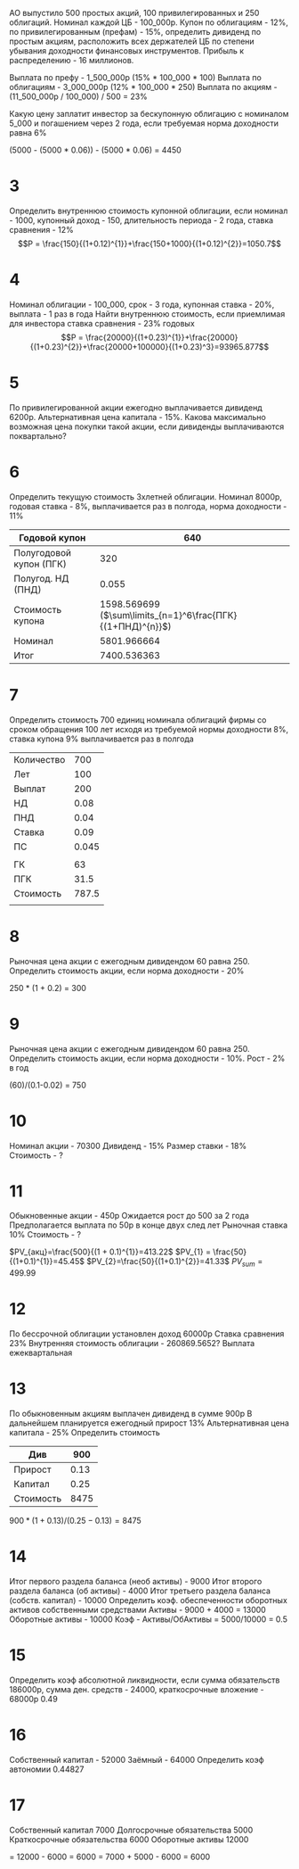 АО выпустило 500 простых акций, 100 привилегированных и 250 облигаций. Номинал каждой ЦБ - 100_000р. Купон по облигациям - 12%, по привилегированным (префам) - 15%, определить дивиденд по простым акциям, расположить всех держателей ЦБ по степени убывания доходности финансовых инструментов. Прибыль к распределению - 16 миллионов.

Выплата по префу - 1_500_000р (15% * 100_000 * 100)
Выплата по облигациям - 3_000_000р (12% * 100_000 * 250)
Выплата по акциям - (11_500_000р / 100_000) / 500 = 23%

Какую цену заплатит инвестор за бескупонную облигацию с номиналом 5_000 и погашением через 2 года, если требуемая норма доходности равна 6%

(5000 - (5000 * 0.06)) - (5000 * 0.06) = 4450

# 3
Определить внутреннюю стоимость купонной облигации, если номинал - 1000, купонный доход - 150, длительность периода - 2 года, ставка сравнения - 12%
$$P = \frac{150}{(1+0.12)^{1}}+\frac{150+1000}{(1+0.12)^{2}}=1050.7$$
# 4
Номинал облигации - 100_000, срок - 3 года, купонная ставка - 20%, выплата - 1 раз в года
Найти внутреннюю стоимость, если приемлимая для инвестора ставка сравнения - 23% годовых
$$P = \frac{20000}{(1+0.23)^{1}}+\frac{20000}{(1+0.23)^{2}}+\frac{20000+100000}{(1+0.23)^3}=93965.877$$
# 5
По привилегированной акции ежегодно выплачивается дивиденд 6200р. Альтернативная цена капитала - 15%. Какова максимально возможная цена покупки такой акции, если дивиденды выплачиваются поквартально?

# 6
Определить текущую стоимость 3хлетней облигации. Номинал 8000р, годовая ставка - 8%, выплачивается раз в полгода, норма доходности - 11%

| Годовой купон           | 640                                                        |
| ----------------------- | ---------------------------------------------------------- |
| Полугодовой купон (ПГК) | 320                                                        |
| Полугод. НД (ПНД)       | 0.055                                                      |
| Стоимость купона        | 1598.569699 ($\sum\limits_{n=1}^6\frac{ПГК}{(1+ПНД)^{n}}$) |
| Номинал                 | 5801.966664                                                |
| Итог                    | 7400.536363                                                |
# 7
Определить стоимость 700 единиц номинала облигаций фирмы со сроком обращения 100 лет исходя из требуемой нормы доходности 8%, ставка купона 9% выплачивается раз в полгода

|            |       |
| ---------- | ----- |
| Количество | 700   |
| Лет        | 100   |
| Выплат     | 200   |
| НД         | 0.08  |
| ПНД        | 0.04  |
| Ставка     | 0.09  |
| ПС         | 0.045 |
|            |       |
| ГК         | 63    |
| ПГК        | 31.5  |
| Стоимость  | 787.5 |
|            |       |
# 8
Рыночная цена акции с ежегодным дивидендом 60 равна 250. Определить стоимость акции, если норма доходности - 20%

250 * (1 + 0.2) = 300

# 9
Рыночная цена акции с ежегодным дивидендом 60 равна 250. Определить стоимость акции, если норма доходности - 10%. Рост - 2% в год

(60)/(0.1-0.02)
= 750
# 10
Номинал акции - 70300
Дивиденд - 15%
Размер ставки - 18%
Стоимость - ?

# 11
Обыкновенные акции - 450р
Ожидается рост до 500 за 2 года
Предполагается выплата по 50р в конце двух след лет
Рыночная ставка 10%
Стоимость - ?

$PV_{акц}=\frac{500}{(1 + 0.1)^{1}}=413.22$
$PV_{1} = \frac{50}{(1+0.1)^{1}}=45.45$
$PV_{2}=\frac{50}{(1+0.1)^{2}}=41.33$
$PV_{sum}=499.99$

# 12
По бессрочной облигации установлен доход 60000р
Ставка сравнения 23%
Внутренняя стоимость облигации - 260869.5652?
Выплата ежеквартальная
# 13
По обыкновенным акциям выплачен дивиденд в сумме 900р
В дальнейшем планируется ежегодный прирост 13%
Альтернативная цена капитала - 25%
Определить стоимость

| Див       | 900  |
| --------- | ---- |
| Прирост   | 0.13 |
| Капитал   | 0.25 |
| Стоимость | 8475 |
$900*(1+0.13)/(0.25-0.13)=8475$

# 14
Итог первого раздела баланса (необ активы) - 9000
Итог второго раздела баланса (об активы) - 4000
Итог третьего раздела баланса (собств. капитал) - 10000
Определить коэф. обеспеченности оборотных активов собственными средствами
Активы - 9000 + 4000 = 13000
Оборотные активы - 10000
Коэф - Активы/ОбАктивы = 5000/10000 = 0.5

# 15
Определить коэф абсолютной ликвидности, если сумма обязательств 186000р, сумма ден. средств - 24000, краткосрочные вложение - 68000р
0.49

# 16
Собственный капитал - 52000
Заёмный - 64000
Определить коэф автономии
0.44827

# 17
Собственный капитал 7000
Долгосрочные обязательства 5000
Краткосрочные обязательства 6000
Оборотные активы 12000

\= 12000 - 6000 = 6000
\= 7000 + 5000 - 6000 = 6000


